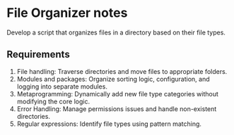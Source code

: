 # File Organizer notes
Develop a script that organizes files in a directory based on their file types.
## Requirements
1. File handling: Traverse directories and move files to appropriate folders.
2. Modules and packages: Organize sorting logic, configuration, and logging into separate modules.
3. Metaprogramming: Dynamically add new file type categories without modifying the core logic.
4. Error Handling: Manage permissions issues and handle non-existent directories.
5. Regular expressions: Identify file types using pattern matching.